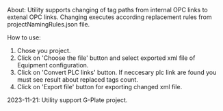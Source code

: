 About:
Utility supports changing of tag paths from internal OPC links to extenal OPC links.
Changing executes according replacement rules from projectNamingRules.json file.

How to use:
1. Chose you project.
2. Click on 'Choose the file' button and select exported xml file of Equipment configuration.
3. Click on 'Convert PLC links' button. If neccesary plc link are found you must see result about replaced tags count.
4. Click on 'Export file' button for exporting changed xml file.

2023-11-21:
Utility support G-Plate project.